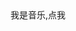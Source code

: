 <!DOCTYPE html>
<html lang="zh-cn">
<head>
	<meta charset="utf-8">
	<title>小小的世界</title>
</head>
<body>
	<div class="music">我是音乐,点我</div>
	<audio src="qby.mp3" id="myMusic"></audio>
	<script >
		var btn = document.getElementsByTagName("music")[0];
		var myMusic = document.getElementsByTagName("myMusic");
		var onOff=true;
        btn.onclick = function();{
        	if (onOff) 
        	{
        		myMusic.play();
        		onOff=false;
        	}
		else{
        		myMusic.pause();
        		onOff=true;
        	}
        	
        }
	</script>
	<h1>俺是1.0</h1>
	<p>想必你已经见过俺滴弟弟2.0了吧</p>
	<p>俺走的小清新风格，简约，内敛，沉静，大道至简</p>
	<h1>俺滴任务</h1>
	<p>那就是</p>
<p>求指教，俺音乐播不了（哭）明明用的Js</p>
<img src="t.jpg">
</body>
</html>

